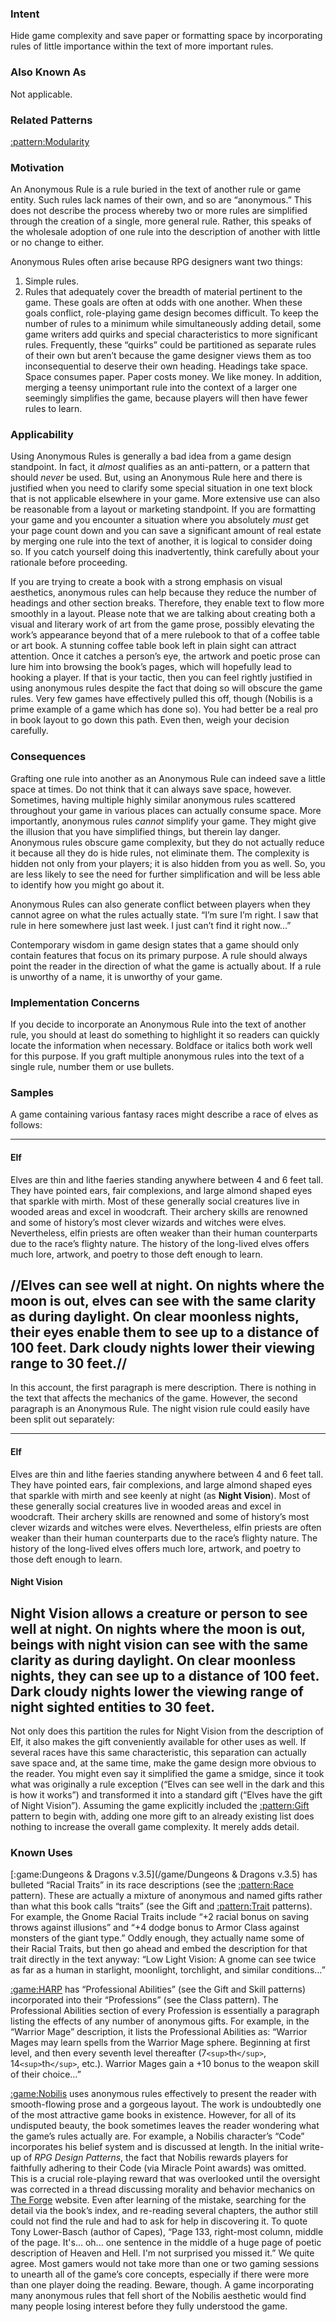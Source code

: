 ###  Intent 

Hide game complexity and save paper or formatting space by incorporating rules of
little importance within the text of more important rules.

### Also Known As

Not applicable.

### Related Patterns

[:pattern:Modularity](/pattern/Modularity)

### Motivation

An Anonymous Rule is a rule buried in the text of another rule or game entity. Such
rules lack names of their own, and so are “anonymous.” This does not describe the
process whereby two or more rules are simplified through the creation of a single, more
general rule. Rather, this speaks of the wholesale adoption of one rule into the
description of another with little or no change to either.

Anonymous Rules often arise because RPG designers want two things:
 1.  Simple rules.
 2.  Rules that adequately cover the breadth of material pertinent to the game.
These goals are often at odds with one another. When these goals conflict, role-playing
game design becomes difficult. To keep the number of rules to a minimum while
simultaneously adding detail, some game writers add quirks and special characteristics
to more significant rules. Frequently, these “quirks” could be partitioned as separate
rules of their own but aren’t because the game designer views them as too
inconsequential to deserve their own heading. Headings take space. Space consumes
paper. Paper costs money. We like money. In addition, merging a teensy unimportant
rule into the context of a larger one seemingly simplifies the game, because players will
then have fewer rules to learn.

### Applicability

Using Anonymous Rules is generally a bad idea from a game design standpoint. In
fact, it *almost* qualifies as an anti-pattern, or a pattern that should *never* be used. But,
using an Anonymous Rule here and there is justified when you need to clarify some
special situation in one text block that is not applicable elsewhere in your game. More
extensive use can also be reasonable from a layout or marketing standpoint. If you are
formatting your game and you encounter a situation where you absolutely *must* get your
page count down and you can save a significant amount of real estate by merging one
rule into the text of another, it is logical to consider doing so. If you catch yourself
doing this inadvertently, think carefully about your rationale before proceeding.

If you are trying to create a book with a strong emphasis on visual aesthetics,
anonymous rules can help because they reduce the number of headings and other
section breaks. Therefore, they enable text to flow more smoothly in a layout. Please
note that we are talking about creating both a visual and literary work of art from the
game prose, possibly elevating the work’s appearance beyond that of a mere rulebook to
that of a coffee table or art book. A stunning coffee table book left in plain sight can
attract attention. Once it catches a person’s eye, the artwork and poetic prose can lure
him into browsing the book’s pages, which will hopefully lead to hooking a player. If
that is your tactic, then you can feel rightly justified in using anonymous rules despite
the fact that doing so will obscure the game rules. Very few games have effectively
pulled this off, though (Nobilis is a prime example of a game which has done so). You
had better be a real pro in book layout to go down this path. Even then, weigh your
decision carefully.

### Consequences

Grafting one rule into another as an Anonymous Rule can indeed save a little space at
times. Do not think that it can always save space, however. Sometimes, having
multiple highly similar anonymous rules scattered throughout your game in various
places can actually consume space. More importantly, anonymous rules *cannot*
simplify your game. They might give the illusion that you have simplified things, but
therein lay danger. Anonymous rules obscure game complexity, but they do not
actually reduce it because all they do is hide rules, not eliminate them. The complexity
is hidden not only from your players; it is also hidden from you as well. So, you are
less likely to see the need for further simplification and will be less able to identify how
you might go about it.

Anonymous Rules can also generate conflict between players when they cannot agree
on what the rules actually state. “I’m sure I’m right. I saw that rule in here somewhere
just last week. I just can’t find it right now…”

Contemporary wisdom in game design states that a game should only contain features
that focus on its primary purpose. A rule should always point the reader in the direction
of what the game is actually about. If a rule is unworthy of a name, it is unworthy of
your game.

### Implementation Concerns

If you decide to incorporate an Anonymous Rule into the text of another rule, you
should at least do something to highlight it so readers can quickly locate the information
when necessary. Boldface or italics both work well for this purpose. If you graft
multiple anonymous rules into the text of a single rule, number them or use bullets.

### Samples

A game containing various fantasy races might describe a race of elves as follows:

----
#### Elf

Elves are thin and lithe faeries standing anywhere between 4 and 6 feet tall. They
have pointed ears, fair complexions, and large almond shaped eyes that sparkle
with mirth. Most of these generally social creatures live in wooded areas and
excel in woodcraft. Their archery skills are renowned and some of history’s most
clever wizards and witches were elves. Nevertheless, elfin priests are often weaker
than their human counterparts due to the race’s flighty nature. The history of the
long-lived elves offers much lore, artwork, and poetry to those deft enough to
learn.

//Elves can see well at night. On nights where the moon is out, elves can see with
the same clarity as during daylight. On clear moonless nights, their eyes enable
them to see up to a distance of 100 feet. Dark cloudy nights lower their viewing
range to 30 feet.//
----

In this account, the first paragraph is mere description. There is nothing in the text that
affects the mechanics of the game. However, the second paragraph is an Anonymous
Rule. The night vision rule could easily have been split out separately:

----
#### Elf

Elves are thin and lithe faeries standing anywhere between 4 and 6 feet tall. They
have pointed ears, fair complexions, and large almond shaped eyes that sparkle
with mirth and see keenly at night (as **Night Vision**). Most of these generally
social creatures live in wooded areas and excel in woodcraft. Their archery skills
are renowned and some of history’s most clever wizards and witches were elves.
Nevertheless, elfin priests are often weaker than their human counterparts due to
the race’s flighty nature. The history of the long-lived elves offers much lore,
artwork, and poetry to those deft enough to learn.
#### Night Vision

Night Vision allows a creature or person to see well at night. On nights where the
moon is out, beings with night vision can see with the same clarity as during
daylight. On clear moonless nights, they can see up to a distance of 100 feet. Dark
cloudy nights lower the viewing range of night sighted entities to 30 feet.
----

Not only does this partition the rules for Night Vision from the description of Elf, it also
makes the gift conveniently available for other uses as well. If several races have this
same characteristic, this separation can actually save space and, at the same time, make
the game design more obvious to the reader. You might even say it simplified the game
a smidge, since it took what was originally a rule exception (“Elves can see well in the
dark and this is how it works”) and transformed it into a standard gift (“Elves have the
gift of Night Vision”). Assuming the game explicitly included the [:pattern:Gift](/pattern/Gift) pattern to begin
with, adding one more gift to an already existing list does nothing to increase the overall
game complexity. It merely adds detail.

### Known Uses

[:game:Dungeons & Dragons v.3.5](/game/Dungeons & Dragons v.3.5) has bulleted “Racial Traits” in its race descriptions (see the
[:pattern:Race](/pattern/Race) pattern). These are actually a mixture of anonymous and named gifts rather than
what this book calls “traits” (see the Gift and [:pattern:Trait](/pattern/Trait) patterns). For example, the Gnome
Racial Traits include “+2 racial bonus on saving throws against illusions” and “+4
dodge bonus to Armor Class against monsters of the giant type.” Oddly enough, they
actually name some of their Racial Traits, but then go ahead and embed the description
for that trait directly in the text anyway: “Low Light Vision: A gnome can see twice as
far as a human in starlight, moonlight, torchlight, and similar conditions…”

[:game:HARP](/game/HARP) has “Professional Abilities” (see the Gift and Skill patterns) incorporated into
their “Professions” (see the Class pattern). The Professional Abilities section of every
Profession is essentially a paragraph listing the effects of any number of anonymous
gifts. For example, in the “Warrior Mage” description, it lists the Professional Abilities
as: “Warrior Mages may learn spells from the Warrior Mage sphere. Beginning at first
level, and then every seventh level thereafter (7`<sup>`th`</sup>`, 14`<sup>`th`</sup>`, etc.). Warrior Mages gain a +10
bonus to the weapon skill of their choice…”

[:game:Nobilis](/game/Nobilis) uses anonymous rules effectively to present the reader with smooth-flowing
prose and a gorgeous layout. The work is undoubtedly one of the most attractive game
books in existence. However, for all of its undisputed beauty, the book sometimes
leaves the reader wondering what the game’s rules actually are. For example, a Nobilis
character’s “Code” incorporates his belief system and is discussed at length. In the
initial write-up of *RPG Design Patterns*, the fact that Nobilis rewards players for
faithfully adhering to their Code (via Miracle Point awards) was omitted. This is a
crucial role-playing reward that was overlooked until the oversight was corrected in a
thread discussing morality and behavior mechanics on [The Forge](http://www.indie-rpgs.com/forum/) website. Even after
learning of the mistake, searching for the detail via the book’s index, and re-reading
several chapters, the author still could not find the rule and had to ask for help in
discovering it. To quote Tony Lower-Basch (author of Capes), “Page 133, right-most
column, middle of the page. It's... oh... one sentence in the middle of a huge page of
poetic description of Heaven and Hell. I'm not surprised you missed it.” We quite
agree. Most gamers would not take more than one or two gaming sessions to unearth
all of the game’s core concepts, especially if there were more than one player doing the
reading. Beware, though. A game incorporating many anonymous rules that fell short
of the Nobilis aesthetic would find many people losing interest before they fully
understood the game.


